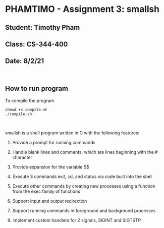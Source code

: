 # PHAMTIMO - Assignment 3: smallsh
## Student: Timothy Pham
## Class: CS-344-400
## Date: 8/2/21

<br>

## How to run program
To compile the program
```
chmod +x compile.sh
./compile.sh
```

<br>

smallsh is a shell program written in C with the following features:


1. Provide a prompt for running commands


2. Handle blank lines and comments, which are lines beginning with the # character


3. Provide expansion for the variable $$


4. Execute 3 commands exit, cd, and status via code built into the shell


5. Execute other commands by creating new processes using a function from the exec family of functions


6. Support input and output redirection


7. Support running commands in foreground and background processes


8. Implement custom handlers for 2 signals, SIGINT and SIGTSTP
